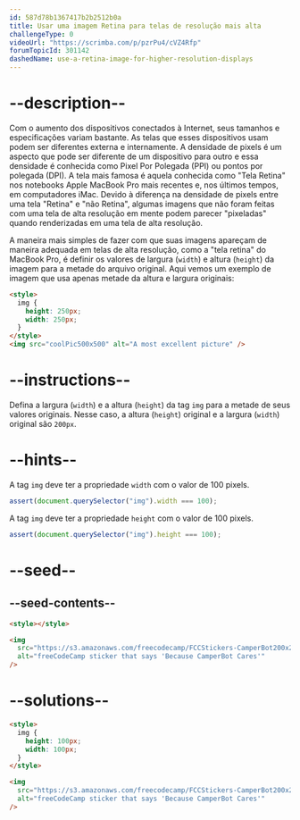 ```yaml
---
id: 587d78b1367417b2b2512b0a
title: Usar uma imagem Retina para telas de resolução mais alta
challengeType: 0
videoUrl: "https://scrimba.com/p/pzrPu4/cVZ4Rfp"
forumTopicId: 301142
dashedName: use-a-retina-image-for-higher-resolution-displays
---
```


# --description--

Com o aumento dos dispositivos conectados à Internet, seus tamanhos e especificações variam bastante. As telas que esses dispositivos usam podem ser diferentes externa e internamente. A densidade de pixels é um aspecto que pode ser diferente de um dispositivo para outro e essa densidade é conhecida como Pixel Por Polegada (PPI) ou pontos por polegada (DPI). A tela mais famosa é aquela conhecida como "Tela Retina" nos notebooks Apple MacBook Pro mais recentes e, nos últimos tempos, em computadores iMac. Devido à diferença na densidade de pixels entre uma tela "Retina" e "não Retina", algumas imagens que não foram feitas com uma tela de alta resolução em mente podem parecer "pixeladas" quando renderizadas em uma tela de alta resolução.

A maneira mais simples de fazer com que suas imagens apareçam de maneira adequada em telas de alta resolução, como a "tela retina" do MacBook Pro, é definir os valores de largura (`width`) e altura (`height`) da imagem para a metade do arquivo original. Aqui vemos um exemplo de imagem que usa apenas metade da altura e largura originais:

```html
<style>
  img {
    height: 250px;
    width: 250px;
  }
</style>
<img src="coolPic500x500" alt="A most excellent picture" />
```

# --instructions--

Defina a largura (`width`) e a altura (`height`) da tag `img` para a metade de seus valores originais. Nesse caso, a altura (`height`) original e a largura (`width`) original são `200px`.

# --hints--

A tag `img` deve ter a propriedade `width` com o valor de 100 pixels.

```js
assert(document.querySelector("img").width === 100);
```

A tag `img` deve ter a propriedade `height` com o valor de 100 pixels.

```js
assert(document.querySelector("img").height === 100);
```

# --seed--

## --seed-contents--

```html
<style></style>

<img
  src="https://s3.amazonaws.com/freecodecamp/FCCStickers-CamperBot200x200.jpg"
  alt="freeCodeCamp sticker that says 'Because CamperBot Cares'"
/>
```

# --solutions--

```html
<style>
  img {
    height: 100px;
    width: 100px;
  }
</style>

<img
  src="https://s3.amazonaws.com/freecodecamp/FCCStickers-CamperBot200x200.jpg"
  alt="freeCodeCamp sticker that says 'Because CamperBot Cares'"
/>
```
